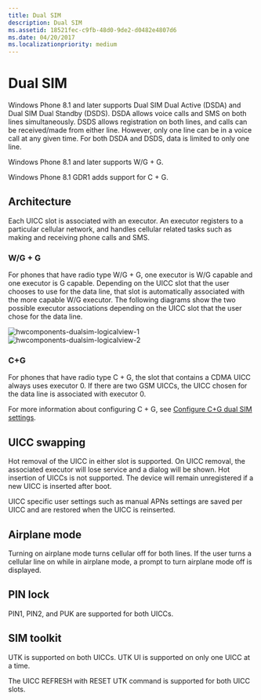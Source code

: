 ```yaml
---
title: Dual SIM
description: Dual SIM
ms.assetid: 18521fec-c9fb-48d0-9de2-d0482e4807d6
ms.date: 04/20/2017
ms.localizationpriority: medium
---
```


# Dual SIM


Windows Phone 8.1 and later supports Dual SIM Dual Active (DSDA) and Dual SIM Dual Standby (DSDS). DSDA allows voice calls and SMS on both lines simultaneously. DSDS allows registration on both lines, and calls can be received/made from either line. However, only one line can be in a voice call at any given time. For both DSDA and DSDS, data is limited to only one line.

Windows Phone 8.1 and later supports W/G + G.

Windows Phone 8.1 GDR1 adds support for C + G.

## Architecture


Each UICC slot is associated with an executor. An executor registers to a particular cellular network, and handles cellular related tasks such as making and receiving phone calls and SMS.

### W/G + G

For phones that have radio type W/G + G, one executor is W/G capable and one executor is G capable. Depending on the UICC slot that the user chooses to use for the data line, that slot is automatically associated with the more capable W/G executor. The following diagrams show the two possible executor associations depending on the UICC slot that the user chose for the data line.

![hwcomponents\-dualsim\-logicalview\-1](images/hwcomponents-dualsim-logicalview.png)![hwcomponents\-dualsim\-logicalview\-2](images/hwcomponents-dualsim-logicalview-2.png)

### C+G

For phones that have radio type C + G, the slot that contains a CDMA UICC always uses executor 0. If there are two GSM UICCs, the UICC chosen for the data line is associated with executor 0.

For more information about configuring C + G, see [Configure C+G dual SIM settings](https://msdn.microsoft.com/library/windows/hardware/dn757414).

## UICC swapping


Hot removal of the UICC in either slot is supported. On UICC removal, the associated executor will lose service and a dialog will be shown. Hot insertion of UICCs is not supported. The device will remain unregistered if a new UICC is inserted after boot.

UICC specific user settings such as manual APNs settings are saved per UICC and are restored when the UICC is reinserted.

## Airplane mode


Turning on airplane mode turns cellular off for both lines. If the user turns a cellular line on while in airplane mode, a prompt to turn airplane mode off is displayed.

## PIN lock


PIN1, PIN2, and PUK are supported for both UICCs.

## SIM toolkit


UTK is supported on both UICCs. UTK UI is supported on only one UICC at a time.

The UICC REFRESH with RESET UTK command is supported for both UICC slots.

 

 





